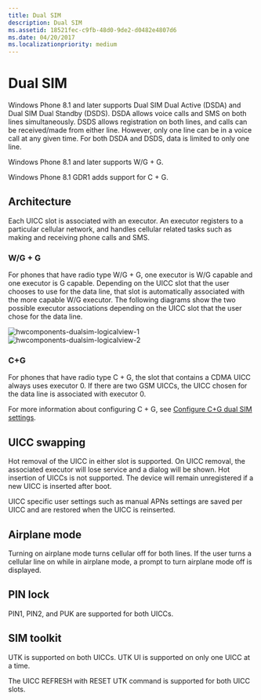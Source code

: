 ```yaml
---
title: Dual SIM
description: Dual SIM
ms.assetid: 18521fec-c9fb-48d0-9de2-d0482e4807d6
ms.date: 04/20/2017
ms.localizationpriority: medium
---
```


# Dual SIM


Windows Phone 8.1 and later supports Dual SIM Dual Active (DSDA) and Dual SIM Dual Standby (DSDS). DSDA allows voice calls and SMS on both lines simultaneously. DSDS allows registration on both lines, and calls can be received/made from either line. However, only one line can be in a voice call at any given time. For both DSDA and DSDS, data is limited to only one line.

Windows Phone 8.1 and later supports W/G + G.

Windows Phone 8.1 GDR1 adds support for C + G.

## Architecture


Each UICC slot is associated with an executor. An executor registers to a particular cellular network, and handles cellular related tasks such as making and receiving phone calls and SMS.

### W/G + G

For phones that have radio type W/G + G, one executor is W/G capable and one executor is G capable. Depending on the UICC slot that the user chooses to use for the data line, that slot is automatically associated with the more capable W/G executor. The following diagrams show the two possible executor associations depending on the UICC slot that the user chose for the data line.

![hwcomponents\-dualsim\-logicalview\-1](images/hwcomponents-dualsim-logicalview.png)![hwcomponents\-dualsim\-logicalview\-2](images/hwcomponents-dualsim-logicalview-2.png)

### C+G

For phones that have radio type C + G, the slot that contains a CDMA UICC always uses executor 0. If there are two GSM UICCs, the UICC chosen for the data line is associated with executor 0.

For more information about configuring C + G, see [Configure C+G dual SIM settings](https://msdn.microsoft.com/library/windows/hardware/dn757414).

## UICC swapping


Hot removal of the UICC in either slot is supported. On UICC removal, the associated executor will lose service and a dialog will be shown. Hot insertion of UICCs is not supported. The device will remain unregistered if a new UICC is inserted after boot.

UICC specific user settings such as manual APNs settings are saved per UICC and are restored when the UICC is reinserted.

## Airplane mode


Turning on airplane mode turns cellular off for both lines. If the user turns a cellular line on while in airplane mode, a prompt to turn airplane mode off is displayed.

## PIN lock


PIN1, PIN2, and PUK are supported for both UICCs.

## SIM toolkit


UTK is supported on both UICCs. UTK UI is supported on only one UICC at a time.

The UICC REFRESH with RESET UTK command is supported for both UICC slots.

 

 





